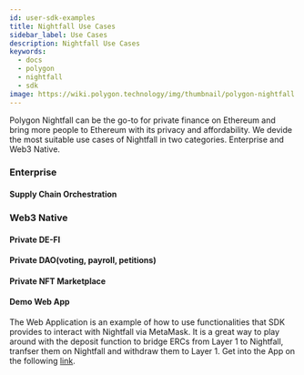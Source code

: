 ```yaml
---
id: user-sdk-examples
title: Nightfall Use Cases
sidebar_label: Use Cases
description: Nightfall Use Cases
keywords:
  - docs
  - polygon
  - nightfall
  - sdk
image: https://wiki.polygon.technology/img/thumbnail/polygon-nightfall.png
---
```




Polygon Nightfall can be the go-to for private finance on Ethereum and bring more people to Ethereum with its privacy and affordability. We devide the most suitable use cases of Nightfall in two categories. Enterprise and Web3 Native.

### Enterprise

#### Supply Chain Orchestration

### Web3 Native


#### Private DE-FI

#### Private DAO(voting, payroll, petitions)

#### Private NFT Marketplace





#### Demo Web App

The Web Application is an example of how to use functionalities that SDK provides to interact with Nightfall via MetaMask. It is a great way to play around with the deposit function to bridge ERCs from Layer 1 to Nightfall, tranfser them on Nightfall and withdraw them to Layer 1.
Get into the App on the following [link](https://github.com/maticnetwork/nightfall-sdk).
